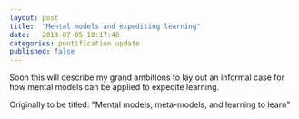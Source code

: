 ```yaml
---
layout: post
title:  "Mental models and expediting learning"
date:   2013-07-05 10:17:48
categories: pontification update
published: false
---
```


Soon this will describe my grand ambitions to lay out an informal case for how mental models can be applied to expedite learning.

Originally to be titled: "Mental models, meta-models, and learning to learn"